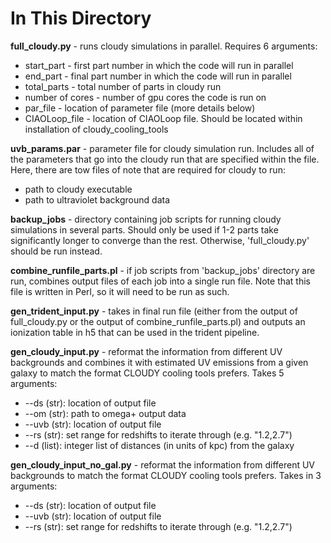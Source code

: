 # In This Directory

**full_cloudy.py** - runs cloudy simulations in parallel. Requires 6 arguments:
* start_part - first part number in which the code will run in parallel
* end_part - final part number in which the code will run in parallel
* total_parts - total number of parts in cloudy run
* number of cores - number of gpu cores the code is run on
* par_file - location of parameter file (more details below)
* CIAOLoop_file - location of CIAOLoop file. Should be located within installation of cloudy_cooling_tools

**uvb_params.par** - parameter file for cloudy simulation run. Includes all of the parameters that go into the cloudy run that are specified within the file. Here, there are tow files of note that are required for cloudy to run:
* path to cloudy executable
* path to ultraviolet background data

**backup_jobs** - directory containing job scripts for running cloudy simulations in several parts. Should only be used if 1-2 parts take significantly longer to converge than the rest. Otherwise, 'full_cloudy.py' should be run instead.

**combine_runfile_parts.pl** - if job scripts from 'backup_jobs' directory are run, combines output files of each job into a single run file. Note that this file is written in Perl, so it will need to be run as such.

**gen_trident_input.py** - takes in final run file (either from the output of full_cloudy.py or the output of combine_runfile_parts.pl) and outputs an ionization table in h5 that can be used in the trident pipeline.

**gen_cloudy_input.py** - reformat the information from different UV backgrounds and combines it with estimated UV emissions from a given galaxy to match the format CLOUDY cooling tools prefers. Takes 5 arguments:
* --ds (str): location of output file
* --om (str): path to omega+ output data
* --uvb (str): location of output file
* --rs (str): set range for redshifts to iterate through (e.g. "1.2,2.7")
* --d (list): integer list of distances (in units of kpc) from the galaxy

**gen_cloudy_input_no_gal.py** - reformat the information from different UV backgrounds to match the format CLOUDY cooling tools prefers. Takes in 3 arguments:
* --ds (str): location of output file
* --uvb (str): location of output file
* --rs (str): set range for redshifts to iterate through (e.g. "1.2,2.7")